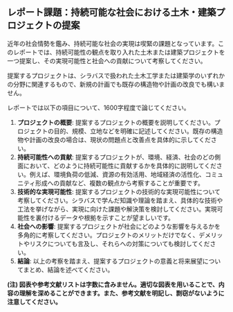 ## レポート課題：持続可能な社会における土木・建築プロジェクトの提案

近年の社会情勢を鑑み、持続可能な社会の実現は喫緊の課題となっています。このレポートでは、持続可能性の観点を取り入れた土木または建築プロジェクトを一つ提案し、その実現可能性と社会への貢献について考察してください。

提案するプロジェクトは、シラバスで扱われた土木工学または建築学のいずれかの分野に関連するもので、新規の計画でも既存の構造物や計画の改良でも構いません。

レポートでは以下の項目について、1600字程度で論じてください。

1. **プロジェクトの概要**: 提案するプロジェクトの概要を説明してください。プロジェクトの目的、規模、立地などを明確に記述してください。既存の構造物や計画の改良の場合は、現状の問題点と改善点を具体的に示してください。
2. **持続可能性への貢献**: 提案するプロジェクトが、環境、経済、社会のどの側面において、どのように持続可能性に貢献するかを具体的に説明してください。例えば、環境負荷の低減、資源の有効活用、地域経済の活性化、コミュニティ形成への貢献など、複数の観点から考察することが重要です。
3. **技術的な実現可能性**: 提案するプロジェクトの技術的な実現可能性について考察してください。シラバスで学んだ知識や理論を踏まえ、具体的な技術や工法を挙げながら、実現に向けた課題や解決策を検討してください。実現可能性を裏付けるデータや根拠を示すことが望ましいです。
4. **社会への影響**: 提案するプロジェクトが社会にどのような影響を与えるかを多角的に考察してください。プロジェクトのメリットだけでなく、デメリットやリスクについても言及し、それらへの対策についても検討してください。
5. **結論**: 以上の考察を踏まえ、提案するプロジェクトの意義と将来展望についてまとめ、結論を述べてください。


**(注) 図表や参考文献リストは字数に含みません。適切な図表を用いることで、内容の理解を深めることができます。また、参考文献を明記し、剽窃がないように注意してください。**
